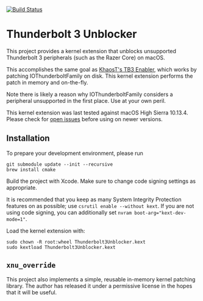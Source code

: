 [![Build Status](https://travis-ci.org/rgov/Thunderbolt3Unblocker.svg?branch=master)](https://travis-ci.org/rgov/Thunderbolt3Unblocker)

# Thunderbolt 3 Unblocker

This project provides a kernel extension that unblocks unsupported Thunderbolt
3 peripherals (such as the Razer Core) on macOS.

This accomplishes the same goal as [KhaosT's TB3 Enabler][tb3-enabler], which
works by patching IOThunderboltFamily on disk. This kernel extension performs
the patch in memory and on-the-fly.

[tb3-enabler]: https://github.com/KhaosT/tb3-enabler

Note there is likely a reason why IOThunderboltFamily considers a peripheral
unsupported in the first place. Use at your own peril.

This kernel extension was last tested against macOS High Sierra 10.13.4. Please
check for [open issues][issues] before using on newer versions.

[issues]: https://github.com/rgov/Thunderbolt3Unblocker/issues

## Installation

To prepare your development environment, please run

    git submodule update --init --recursive
    brew install cmake

Build the project with Xcode. Make sure to change code signing settings as
appropriate.

It is recommended that you keep as many System Integrity Protection features on
as possible; use `csrutil enable --without kext`. If you are not using code
signing, you can additionally set `nvram boot-arg="kext-dev-mode=1"`.

Load the kernel extension with:

    sudo chown -R root:wheel Thunderbolt3Unblocker.kext
    sudo kextload Thunderbolt3Unblocker.kext


## `xnu_override`

This project also implements a simple, reusable in-memory kernel patching
library. The author has released it under a permissive license in the hopes
that it will be useful.
